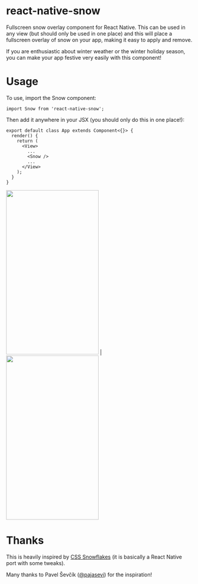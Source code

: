 # react-native-snow
Fullscreen snow overlay component for React Native.  This can be used in any
view (but should only be used in one place) and this will place a fullscreen
overlay of snow on your app, making it easy to apply and remove.

If you are enthusiastic about winter weather or the winter holiday season, you
can make your app festive very easily with this component!

# Usage
To use, import the Snow component:
```
import Snow from 'react-native-snow';
```

Then add it anywhere in your JSX (you should only do this in one place!):
```
export default class App extends Component<{}> {
  render() {
    return (
      <View>
        ...
        <Snow />
        ...
      </View>
    );
  }
}
```

<img src="https://github.com/ryanoboril/react-native-snow/blob/master/Example/screenshots/android.png" width="250" height="444" /> | <img src="https://github.com/ryanoboril/react-native-snow/blob/master/Example/screenshots/ios.png" width="250" height="444" />

# Thanks

This is heavily inspired by [CSS Snowflakes](http://pajasevi.github.io/CSSnowflakes/) (it is basically a React Native port with some tweaks).

Many thanks to Pavel Ševčík ([@pajasevi](https://twitter.com/pajasevi)) for the inspiration!
